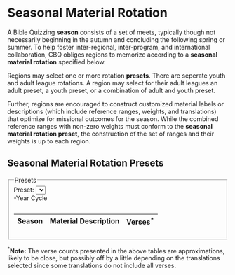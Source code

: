 # Seasonal Material Rotation

A Bible Quizzing **season** consists of a set of meets, typically though
not necessarily beginning in the autumn and concluding the following spring
or summer. To help foster inter-regional, inter-program, and international
collaboration, CBQ obliges regions to memorize according to a
**seasonal material rotation** specified below.

Regions may select one or more rotation **presets**. There are seperate youth
and adult league rotations. A region may select for their adult leagues an adult
preset, a youth preset, or a combination of adult and youth preset.

Further, regions are encouraged to construct customized material labels or
descriptions (which include reference ranges, weights, and translations)
that optimize for missional outcomes for the season.
While the combined reference ranges with non-zero weights must conform to the
**seasonal material rotation preset**, the construction of the set of ranges
and their weights is up to each region.

## Seasonal Material Rotation Presets

<script>
    const start_year = 2018;
    const rotations  = [
        [
            'Youth',
            [
                [
                    'Recommended',
                    `
                        The "Recommended" preset incorporates the "Traditional" preset
                        (the original preset from the 1940s that includes 16 books),
                        removes the genealogies,
                        and adds all but Mark and Revelation from the New Testament.
                    `,
                    [  879, 'John'                                                             ],
                    [  711, 'Hebrews', '1 Peter', '2 Peter', '1 Timothy', '2 Timothy', 'Titus' ],
                    [ 1054, 'Matthew 1:18-25; 2-28'                                            ],
                    [  674, 'James', 'Romans', '1 John', '2 John', '3 John'                    ],
                    [ 1007, 'Acts'                                                             ],
                    [
                        689,
                        'Galatians', 'Ephesians', 'Philippians', 'Colossians',
                        '1 Thessalonians', '2 Thessalonians',
                        'Philemon',
                        'Jude',
                    ],
                    [ 1136, 'Luke 1-2; 3:1-23; 4-24'         ],
                    [  694, '1 Corinthians', '2 Corinthians' ],
                ],
                [
                    'Traditional',
                    `
                        The "Traditional" preset includes 16 books of the New Testament in the traditional
                        order, groupings, and rotation from the 1940s. This is what nearly all non-CBQ
                        Bible Quizzing programs use.
                    `,
                    [  879, 'John'                                                            ],
                    [  469, 'Hebrews', '1 Peter', '2 Peter'                                   ],
                    [ 1071, 'Matthew'                                                         ],
                    [  541, 'James', 'Romans'                                                 ],
                    [ 1007, 'Acts'                                                            ],
                    [  528, 'Galatians', 'Ephesians', 'Philippians', 'Colossians', 'Philemon' ],
                    [ 1151, 'Luke'                                                            ],
                    [  694, '1 Corinthians', '2 Corinthians'                                  ],
                ],
                [
                    'Minimalist',
                    `
                        The "Minimalist" preset is starts with the "Traditional" preset and removes portions
                        of material from Matthew, Acts, and Luke.
                    `,
                    [ 879, 'John'                                                ],
                    [ 469, 'Hebrews', '1 Peter', '2 Peter'                       ],
                    [ 860, 'Matthew 1:18-25; 2-12; 14-22; 26-28'                 ],
                    [ 541, 'James', 'Romans'                                     ],
                    [ 741, 'Acts 1-20'                                           ],
                    [ 503, 'Galatians', 'Ephesians', 'Philippians', 'Colossians' ],
                    [ 792, 'Luke 1-2; 3:1-23; 9-11; 13-19; 21-24'                ],
                    [ 694, '1 Corinthians', '2 Corinthians'                      ],
                ],
                [
                    'Reduced',
                    `
                        The "Reduced" preset is a hybrid between the "Minimalist" and "Recommended" presets.
                        It starts with the "Minimalist" preset and adds books included in the "Recommended"
                        preset but not the "Traditional" preset.
                    `,
                    [ 879, 'John'                                                             ],
                    [ 711, 'Hebrews', '1 Peter', '2 Peter', '1 Timothy', '2 Timothy', 'Titus' ],
                    [ 860, 'Matthew 1:18-25; 2-12; 14-22; 26-28'                              ],
                    [ 674, 'James', 'Romans', '1 John', '2 John', '3 John'                    ],
                    [ 741, 'Acts 1-20'                                                        ],
                    [
                        689,
                        'Galatians', 'Ephesians', 'Philippians', 'Colossians',
                        '1 Thessalonians', '2 Thessalonians',
                        'Philemon',
                        'Jude',
                    ],
                    [ 792, 'Luke 1-2; 3:1-23; 9-11; 13-19; 21-24' ],
                    [ 694, '1 Corinthians', '2 Corinthians'       ],
                ],
            ],
        ],
        [
            'Adult',
            [
                [
                    'Essential',
                    `
                        The "Essential" material cycle selects a highly shortened set of books from the
                        Old Testament. It breaks up larger books so that no single season has a significant
                        number of verses within it.
                    `,
                    [ 235, 'Genesis 1-9'          ],
                    [ 424, 'Genesis 10-24'        ],
                    [ 425, 'Genesis 25-36'        ],
                    [ 449, 'Genesis 37-50'        ],
                    [ 265, 'Psalm 1-21'           ],
                    [ 351, 'Psalm 22-41'          ],
                    [ 465, 'Psalm 42-72'          ],
                    [ 358, 'Psalm 73-89'          ],
                    [ 321, 'Psalm 90-106'         ],
                    [ 433, 'Psalm 107-128'        ],
                    [ 268, 'Psalm 129-150'        ],
                    [ 348, 'Deuteronomy 1-11'     ],
                    [ 345, 'Deuteronomy 12-26'    ],
                    [ 266, 'Deuteronomy 27-34'    ],
                    [ 280, 'Ezra'                 ],
                    [ 406, 'Nehemiah'             ],
                    [ 256, 'Proverbs 1-9'         ],
                    [ 388, 'Proverbs 10-22'       ],
                    [ 271, 'Proverbs 23-31'       ],
                    [ 295, 'Ecclesiastes', 'Joel' ],
                    [ 357, 'Daniel'               ],
                ],
                [
                    'Comprehensive',
                    `
                        The "Comprehensive" material cycle includes all Old Testament books
                        plus the New Testament books not included in the "Recommended" youth preset.
                    `,
                    [ 425, 'Mark 1-10'                                      ],
                    [ 253, 'Mark 11-16'                                     ],
                    [ 404, 'Revelation'                                     ],
                    [ 235, 'Genesis 1-9'                                    ],
                    [ 424, 'Genesis 10-24'                                  ],
                    [ 425, 'Genesis 25-36'                                  ],
                    [ 449, 'Genesis 37-50'                                  ],
                    [ 335, 'Exodus 1-12'                                    ],
                    [ 310, 'Exodus 13-23'                                   ],
                    [ 261, 'Exodus 24-31'                                   ],
                    [ 307, 'Exodus 32-40'                                   ],
                    [ 490, 'Leviticus 1-16'                                 ],
                    [ 369, 'Leviticus 17-27'                                ],
                    [ 384, 'Numbers 1-9'                                    ],
                    [ 387, 'Numbers 10-21'                                  ],
                    [ 202, 'Numbers 22-27'                                  ],
                    [ 315, 'Numbers 28-36'                                  ],
                    [ 348, 'Deuteronomy 1-11'                               ],
                    [ 345, 'Deuteronomy 12-26'                              ],
                    [ 266, 'Deuteronomy 27-34'                              ],
                    [ 303, 'Joshua 1-12'                                    ],
                    [ 355, 'Joshua 13-24'                                   ],
                    [ 471, 'Judges 1-16'                                    ],
                    [ 232, 'Judges 17-21; Ruth'                             ],
                    [ 157, '1 Samuel 1-7'                                   ],
                    [ 191, '1 Samuel 8-14'                                  ],
                    [ 462, '1 Samuel 15-31'                                 ],
                    [ 295, '2 Samuel 1-12'                                  ],
                    [ 400, '2 Samuel 13-24'                                 ],
                    [ 434, '1 Kings 1-11'                                   ],
                    [ 385, '1 Kings 12-25'                                  ],
                    [ 317, '2 Kings 1-11'                                   ],
                    [ 402, '2 Kings 12-25'                                  ],
                    [ 407, '1 Chronicles 1-9'                               ],
                    [ 267, '1 Chronicles 10-19'                             ],
                    [ 268, '1 Chronicles 20-29'                             ],
                    [ 201, '2 Chronicles 1-9'                               ],
                    [ 249, '2 Chronicles 10-21'                             ],
                    [ 372, '2 Chronicles 22-36'                             ],
                    [ 280, 'Ezra'                                           ],
                    [ 406, 'Nehemiah'                                       ],
                    [ 167, 'Esther'                                         ],
                    [ 369, 'Job 1-15'                                       ],
                    [ 350, 'Job 16-30'                                      ],
                    [ 351, 'Job 31-42'                                      ],
                    [ 265, 'Psalm 1-21'                                     ],
                    [ 351, 'Psalm 22-41'                                    ],
                    [ 465, 'Psalm 42-72'                                    ],
                    [ 358, 'Psalm 73-89'                                    ],
                    [ 321, 'Psalm 90-106'                                   ],
                    [ 433, 'Psalm 107-128'                                  ],
                    [ 268, 'Psalm 129-150'                                  ],
                    [ 256, 'Proverbs 1-9'                                   ],
                    [ 388, 'Proverbs 10-22'                                 ],
                    [ 271, 'Proverbs 23-31'                                 ],
                    [ 339, 'Ecclesiastes', 'Song of Solomon'                ],
                    [ 464, 'Isaiah 1-24'                                    ],
                    [ 302, 'Isaiah 25-39'                                   ],
                    [ 216, 'Isaiah 40-48'                                   ],
                    [ 310, 'Isaiah 49-66'                                   ],
                    [ 438, 'Jeremiah 1-17'                                  ],
                    [ 490, 'Jeremiah 18-36'                                 ],
                    [ 166, 'Jeremiah 37-44'                                 ],
                    [ 270, 'Jeremiah 45-52'                                 ],
                    [ 154, 'Lamentations'                                   ],
                    [ 216, 'Ezekiel 1-11'                                   ],
                    [ 403, 'Ezekiel 12-24'                                  ],
                    [ 230, 'Ezekiel 25-33'                                  ],
                    [ 424, 'Ezekiel 34-48'                                  ],
                    [ 357, 'Daniel'                                         ],
                    [ 416, 'Hosea', 'Joel', 'Amos'                          ],
                    [ 277, 'Obadiah', 'Jonah', 'Micah', 'Nahum', 'Habakkuk' ],
                    [ 357, 'Zephaniah', 'Haggai', 'Zechariah', 'Malachi'    ],
                ],
            ],
        ],
    ];

    window.addEventListener( 'load', () => {
        const source = document.querySelector('form.rotation');
        rotations.reverse().forEach( rotation => {
            const target = source.cloneNode(true);
            target.classList.remove('no_display');
            target.querySelector('legend span').textContent = rotation[0];

            const select = target.querySelector('select');
            rotation[1].forEach( preset => {
                const option = document.createElement('option');
                option.text = preset[0];
                select.add(option);
            } );

            const tbody   = target.querySelector('tbody');
            const caption = target.querySelector('caption');
            const years   = target.querySelector('div span');
            const build   = () => {
                while ( tbody.firstChild ) tbody.removeChild( tbody.firstChild );
                const preset = rotation[1].find( preset => preset[0] == select.value );

                years.textContent = preset.length - 2;
                caption.innerHTML = preset[1];

                const rows = structuredClone(preset).splice(2);

                const current_year  = new Date().getFullYear();
                const current_month = new Date().getMonth();

                let year = ( current_month >= 7 ) ? current_year : current_year - 1;
                for ( let i = 0; i < year - start_year; i++ ) {
                    rows.push( rows.shift() );
                }
                const season_shift = 4;
                for ( let i = 0; i < season_shift + 1; i++ ) {
                    rows.push( rows.shift() );
                }

                highlight_year = year;
                year -= season_shift - 1;

                rows.forEach( row => {
                    const verses = row.shift();

                    const tr = document.createElement('tr');
                    if ( year == highlight_year ) tr.className = 'highlight';

                    const season = document.createElement('td');
                    season.textContent = year + '-' + ++year;
                    tr.appendChild(season);

                    const material = document.createElement('td');
                    material.innerHTML = row.map( cell => '<span>' + cell + '</span>' ).join('; ');
                    tr.appendChild(material);

                    const count = document.createElement('td');
                    count.textContent = verses;
                    count.className   = 'right';
                    tr.appendChild(count);

                    tbody.appendChild(tr);
                } );
            };

            select.onchange = build;
            build();

            source.parentNode.insertBefore( target, source.nextSibling );
        } );
        source.remove();
    } );
</script>

<form class="rotation no_display">
    <fieldset>
        <legend><span></span> Presets</legend>
        <label class="left">Preset: <select></select></label>
        <div><span></span>-Year Cycle</div>
        <table>
            <thead>
                <th>Season</th>
                <th>Material Description</th>
                <th>Verses<sup>*</sup></th>
            </thead>
            <tbody></tbody>
            <caption></caption>
        </table>
    </fieldset>
</form>

<sup>*</sup>**Note:** The verse counts presented in the above tables are
approximations, likely to be close, but possibly off by a little depending on
the translations selected since some translations do not include all verses.
